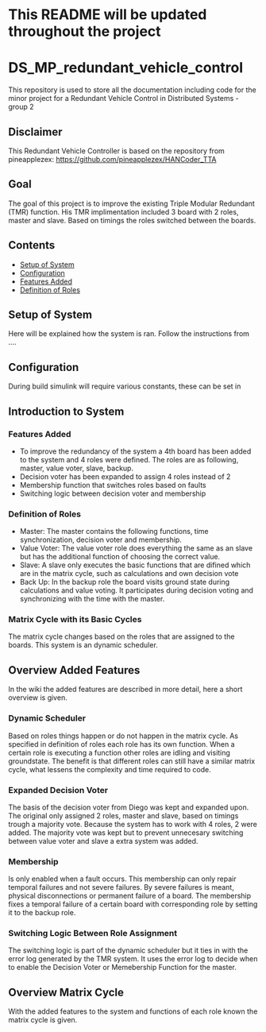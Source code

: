 # This README will be updated throughout the project
# DS_MP_redundant_vehicle_control
This repository is used to store all the documentation including code for the minor project for a Redundant Vehicle Control in Distributed Systems - group 2

## Disclaimer
This Redundant Vehicle Controller is based on the repository from pineapplezex:
https://github.com/pineapplezex/HANCoder_TTA

## Goal
The goal of this project is to improve the existing Triple Modular Redundant (TMR) function. His TMR implimentation included 3 board with 2 roles, master and slave. Based on timings the roles switched between the boards.

## Contents
* [Setup of System](#Setup_of_System)
* [Configuration](#Configuration)
* [Features Added](#Features_Added)
* [Definition of Roles](#Definition_of_Roles)

## Setup of System
Here will be explained how the system is ran.
Follow the instructions from ....

## Configuration
During build simulink will require various constants, these can be set in

## Introduction to System

### Features Added
- To improve the redundancy of the system a 4th board has been added to the system and 4 roles were defined. The roles are as following, master, value voter, slave, backup.
- Decision voter has been expanded to assign 4 roles instead of 2
- Membership function that switches roles based on faults
- Switching logic between decision voter and membership

### Definition of Roles
- Master: The master contains the following functions, time synchronization, decision voter and membership.
- Value Voter: The value voter role does everything the same as an slave but has the additional function of choosing the correct value.
- Slave: A slave only executes the basic functions that are difined which are in the matrix cycle, such as calculations and own decision vote
- Back Up: In the backup role the board visits ground state during calculations and value voting. It participates during decision voting and synchronizing with the time with the master.

### Matrix Cycle with its Basic Cycles
The matrix cycle changes based on the roles that are assigned to the boards. This system is an dynamic scheduler.

## Overview Added Features
In the wiki the added features are described in more detail, here a short overview is given.

### Dynamic Scheduler
Based on roles things happen or do not happen in the matrix cycle. As specified in definition of roles each role has its own function. When a certain role is executing a function other roles are idling and visiting groundstate. The benefit is that different roles can still have a similar matrix cycle, what lessens the complexity and time required to code.

### Expanded Decision Voter
The basis of the  decision voter from Diego was kept and expanded upon. The original only assigned 2 roles, master and slave, based on timings trough a majority vote. Because the system has to work with 4 roles, 2 were added. The majority vote was kept but to prevent unnecesary switching between value voter and slave a extra system was added.

### Membership
Is only enabled when a fault occurs. This membership can only repair temporal failures and not severe failures. By severe failures is meant, physical disconnections or permanent failure of a board. The membership fixes a temporal failure of a certain board with corresponding role by setting it to the backup role.

### Switching Logic Between Role Assignment
The switching logic is part of the dynamic scheduler but it ties in with the error log generated by the TMR system. It uses the error log to decide when to enable the Decision Voter or Memebership Function for the master.

## Overview Matrix Cycle
With the added features to the system and functions of each role known the matrix cycle is given.
